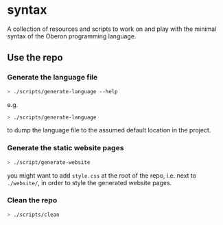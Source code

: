 # syntax
A collection of resources and scripts to work on and play with the minimal syntax of the Oberon programming language.


## Use the repo
### Generate the language file
```bash
> ./scripts/generate-language --help
```
e.g.
```bash
> ./scripts/generate-language
```
to dump the language file to the assumed default location in the project.

### Generate the static website pages
```bash
> ./script/generate-website
```
you might want to add `style.css` at the root of the repo, i.e. next to `./website/`, in order to style the generated website pages.

### Clean the repo
```bash
> ./scripts/clean
```
